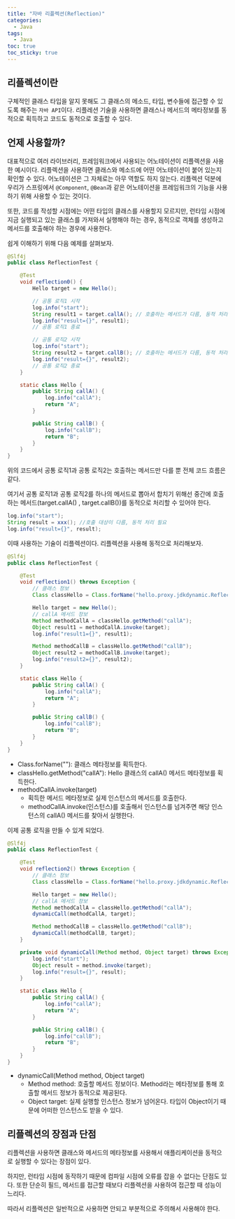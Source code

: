 ```yaml
---
title: "자바 리플렉션(Reflection)"
categories:
  - Java
tags:
  - Java
toc: true
toc_sticky: true
---
```


## 리플렉션이란

구체적인 클래스 타입을 알지 못해도 그 클래스의 메소드, 타입, 변수들에 접근할 수 있도록 해주는 `자바 API`이다. 리플레션 기술을 사용하면 클래스나 메서드의 메타정보를 동적으로 획득하고 코드도 동적으로 호출할 수 있다.

## 언제 사용할까?

대표적으로 여러 라이브러리, 프레임워크에서 사용되는 어노테이션이 리플렉션을 사용한 예시이다. 리플렉션을 사용하면 클래스와 메소드에 어떤 어노테이션이 붙어 있는지 확인할 수 있다. 어노테이션은 그 자체로는 아무 역할도 하지 않는다. 리플렉션 덕분에 우리가 스프링에서 `@Component`, `@Bean`과 같은 어노테이션을 프레임워크의 기능을 사용하기 위해 사용할 수 있는 것이다.

또한, 코드를 작성할 시점에는 어떤 타입의 클래스를 사용할지 모르지만, 런타임 시점에 지금 실행되고 있는 클래스를 가져와서 실행해야 하는 경우, 동적으로 객체를 생성하고 메서드를 호출해야 하는 경우에 사용한다.

쉽게 이해하기 위해 다음 예제를 살펴보자.

```java
@Slf4j
public class ReflectionTest {

    @Test
    void reflection0() {
        Hello target = new Hello();

        // 공통 로직1 시작
        log.info("start");
        String result1 = target.callA(); // 호출하는 메서드가 다름, 동적 처리 필요
        log.info("result={}", result1);
        // 공통 로직1 종료

        // 공통 로직2 시작
        log.info("start");
        String result2 = target.callB(); // 호출하는 메서드가 다름, 동적 처리 필요
        log.info("result={}", result2);
        // 공통 로직2 종료
    }

    static class Hello {
        public String callA() {
            log.info("callA");
            return "A";
        }

        public String callB() {
            log.info("callB");
            return "B";
        }
    }
}
```

위의 코드에서 공통 로직1과 공통 로직2는 호출하는 메서드만 다를 뿐 전체 코드 흐름은 같다.

여기서 공통 로직1과 공통 로직2를 하나의 메서드로 뽑아서 합치기 위해선 중간에 호출하는 메서드(target.callA() , target.callB())를 동적으로 처리할 수 있어야 한다.

```java
log.info("start");
String result = xxx(); //호출 대상이 다름, 동적 처리 필요
log.info("result={}", result);
```

이때 사용하는 기술이 리플렉션이다. 리플렉션을 사용해 동적으로 처리해보자.

```java
@Slf4j
public class ReflectionTest {

    @Test
    void reflection1() throws Exception {
        // 클래스 정보
        Class classHello = Class.forName("hello.proxy.jdkdynamic.ReflectionTest$Hello");

        Hello target = new Hello();
        // callA 메서드 정보
        Method methodCallA = classHello.getMethod("callA");
        Object result1 = methodCallA.invoke(target);
        log.info("result1={}", result1);

        Method methodCallB = classHello.getMethod("callB");
        Object result2 = methodCallB.invoke(target);
        log.info("result2={}", result2);
    }

    static class Hello {
        public String callA() {
            log.info("callA");
            return "A";
        }

        public String callB() {
            log.info("callB");
            return "B";
        }
    }
}
```

- Class.forName(""): 클래스 메타정보를 획득한다.
- classHello.getMethod("callA"): Hello 클래스의 callA() 메서드 메타정보를 획득한다.
- methodCallA.invoke(target)
    - 획득한 메서드 메타정보로 실제 인스턴스의 메서드를 호출한다.
    - methodCallA.invoke(인스턴스)를 호출해서 인스턴스를 넘겨주면 해당 인스턴스의 callA() 메서드를 찾아서 실행한다.

이제 공통 로직을 만들 수 있게 되었다.

```java
@Slf4j
public class ReflectionTest {

    @Test
    void reflection2() throws Exception {
        // 클래스 정보
        Class classHello = Class.forName("hello.proxy.jdkdynamic.ReflectionTest$Hello");

        Hello target = new Hello();
        // callA 메서드 정보
        Method methodCallA = classHello.getMethod("callA");
        dynamicCall(methodCallA, target);

        Method methodCallB = classHello.getMethod("callB");
        dynamicCall(methodCallB, target);
    }

    private void dynamicCall(Method method, Object target) throws Exception {
        log.info("start");
        Object result = method.invoke(target);
        log.info("result={}", result);
    }

    static class Hello {
        public String callA() {
            log.info("callA");
            return "A";
        }

        public String callB() {
            log.info("callB");
            return "B";
        }
    }
}
```

- dynamicCall(Method method, Object target)
    - Method method: 호출할 메서드 정보이다. Method라는 메타정보를 통해 호출할 메서드 정보가 동적으로 제공된다.
    - Object target: 실제 실행할 인스턴스 정보가 넘어온다. 타입이 Object이기 때문에 어떠한 인스턴스도 받을 수 있다.

## 리플렉션의 장점과 단점

리플렉션을 사용하면 클래스와 메서드의 메타정보를 사용해서 애플리케이션을 동적으로 실행할 수 있다는 장점이 있다. 

하지만, 런타임 시점에 동작하기 때문에 컴파일 시점에 오류를 잡을 수 없다는 단점도 있다. 또한 단순히 필드, 메서드를 접근할 때보다 리플렉션을 사용하여 접근할 때 성능이 느리다.

따라서 리플렉션은 일반적으로 사용하면 안되고 부분적으로 주의해서 사용해야 한다.